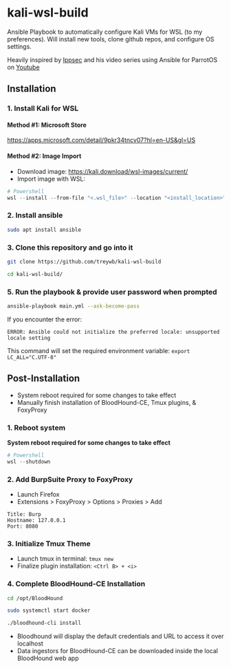 # kali-wsl-build

Ansible Playbook to automatically configure Kali VMs for WSL (to my preferences). Will install new tools, clone github repos, and configure OS settings.

Heavily inspired by [Ippsec](https://github.com/ippsec/parrot-build/) and his video series using Ansible for ParrotOS on [Youtube](https://youtube.com/playlist?list=PLidcsTyj9JXJVIFqyHBHzrRYKPpZYFjM8&si=6n2xfM20y4F5v_i1)

## Installation
### 1. Install Kali for WSL

#### Method #1: Microsoft Store
https://apps.microsoft.com/detail/9pkr34tncv07?hl=en-US&gl=US

#### Method #2: Image Import
* Download image: https://kali.download/wsl-images/current/
* Import image with WSL:
```powershell
# Powershell
wsl --install --from-file "<.wsl_file>" --location "<install_location>" --name "<instance_name>"
```

### 2. Install ansible
```bash
sudo apt install ansible
```

### 3. Clone this repository and go into it
```bash
git clone https://github.com/treywb/kali-wsl-build

cd kali-wsl-build/
```

### 5. Run the playbook & provide user password when prompted
```bash
ansible-playbook main.yml --ask-become-pass
```

If you encounter the error:

`ERROR: Ansible could not initialize the preferred locale: unsupported locale setting`

This command will set the required environment variable:
`export LC_ALL="C.UTF-8"`

## Post-Installation
- System reboot required for some changes to take effect
- Manually finish installation of BloodHound-CE, Tmux plugins, & FoxyProxy

### 1. Reboot system

**System reboot required for some changes to take effect**
```powershell
# Powershell
wsl --shutdown
```
### 2. Add BurpSuite Proxy to FoxyProxy
- Launch Firefox
- Extensions > FoxyProxy > Options > Proxies > Add

```
Title: Burp
Hostname: 127.0.0.1
Port: 8080
```

### 3. Initialize Tmux Theme
- Launch tmux in terminal: `tmux new`
- Finalize plugin installation: `<Ctrl B> + <i>`

### 4. Complete BloodHound-CE Installation
```bash
cd /opt/BloodHound

sudo systemctl start docker

./bloodhound-cli install
```
- Bloodhound will display the default credentials and URL to access it over localhost
- Data ingestors for BloodHound-CE can be downloaded inside the local BloodHound web app
